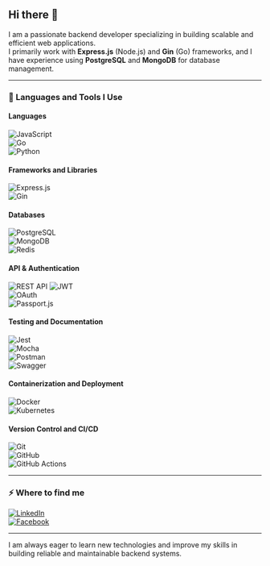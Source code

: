## Hi there 👋

I am a passionate backend developer specializing in building scalable and efficient web applications.  
I primarily work with **Express.js** (Node.js) and **Gin** (Go) frameworks, and I have experience using **PostgreSQL** and **MongoDB** for database management.

---

### 🚀 Languages and Tools I Use

#### Languages  
![JavaScript](https://img.shields.io/badge/JavaScript-F7DF1E?style=for-the-badge&logo=javascript&logoColor=black)  
![Go](https://img.shields.io/badge/Go-00ADD8?style=for-the-badge&logo=go&logoColor=white)  
![Python](https://img.shields.io/badge/Python-3776AB?style=for-the-badge&logo=python&logoColor=white)

#### Frameworks and Libraries  
![Express.js](https://img.shields.io/badge/Express.js-000000?style=for-the-badge&logo=express&logoColor=white)  
![Gin](https://img.shields.io/badge/Gin-00ADD8?style=for-the-badge&logo=go&logoColor=white)  

#### Databases  
![PostgreSQL](https://img.shields.io/badge/PostgreSQL-316192?style=for-the-badge&logo=postgresql&logoColor=white)  
![MongoDB](https://img.shields.io/badge/MongoDB-47A248?style=for-the-badge&logo=mongodb&logoColor=white)  
![Redis](https://img.shields.io/badge/Redis-DC382D?style=for-the-badge&logo=redis&logoColor=white)  

#### API & Authentication  
![REST API](https://img.shields.io/badge/REST_API-61DAFB?style=for-the-badge&logo=rest&logoColor=black) 
![JWT](https://img.shields.io/badge/JWT-000000?style=for-the-badge&logo=jwt&logoColor=white)  
![OAuth](https://img.shields.io/badge/OAuth2-0A71C5?style=for-the-badge&logo=oauth&logoColor=white)  
![Passport.js](https://img.shields.io/badge/Passport.js-000000?style=for-the-badge&logo=passport&logoColor=white)  

#### Testing and Documentation  
![Jest](https://img.shields.io/badge/Jest-C21325?style=for-the-badge&logo=jest&logoColor=white)  
![Mocha](https://img.shields.io/badge/Mocha-8D6748?style=for-the-badge&logo=mocha&logoColor=white)  
![Postman](https://img.shields.io/badge/Postman-FF6C37?style=for-the-badge&logo=postman&logoColor=white)  
![Swagger](https://img.shields.io/badge/Swagger-85EA2D?style=for-the-badge&logo=swagger&logoColor=black)  

#### Containerization and Deployment  
![Docker](https://img.shields.io/badge/Docker-2496ED?style=for-the-badge&logo=docker&logoColor=white)  
![Kubernetes](https://img.shields.io/badge/Kubernetes-326CE5?style=for-the-badge&logo=kubernetes&logoColor=white)  

#### Version Control and CI/CD  
![Git](https://img.shields.io/badge/Git-F05032?style=for-the-badge&logo=git&logoColor=white)  
![GitHub](https://img.shields.io/badge/GitHub-181717?style=for-the-badge&logo=github&logoColor=white)  
![GitHub Actions](https://img.shields.io/badge/GitHub_Actions-2088FF?style=for-the-badge&logo=githubactions&logoColor=white)



---

### ⚡ Where to find me  

[![LinkedIn](https://img.shields.io/badge/LinkedIn-0A66C2?style=for-the-badge&logo=linkedin&logoColor=white)](https://linkedin.com/in/abenuterefe)  
[![Facebook](https://img.shields.io/badge/Facebook-1877F2?style=for-the-badge&logo=facebook&logoColor=white)](https://https://web.facebook.com/abenezer.terefe.94)  

---

I am always eager to learn new technologies and improve my skills in building reliable and maintainable backend systems.
